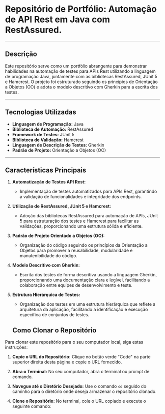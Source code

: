 # Repositório de Portfólio: Automação de API Rest em Java com RestAssured.

---

## Descrição

Este repositório serve como um portfólio abrangente para demonstrar habilidades na automação de testes para APIs Rest utilizando a linguagem de programação Java, juntamente com as bibliotecas RestAssured, JUnit 5 e Hamcrest. O projeto foi estruturado seguindo os princípios de Orientação a Objetos (OO) e adota o modelo descritivo com Gherkin para a escrita dos testes.

---

## Tecnologias Utilizadas

- **Linguagem de Programação:** Java
- **Biblioteca de Automação:** RestAssured
- **Framework de Testes:** JUnit 5
- **Biblioteca de Validação:** Hamcrest
- **Linguagem de Descrição de Testes:** Gherkin 
- **Padrão de Projeto:** Orientação a Objetos (OO)

---

## Características Principais

1. **Automatização de Testes API Rest:**
   - Implementação de testes automatizados para APIs Rest, garantindo a validação de funcionalidades e integridade dos endpoints.

2. **Utilização de RestAssured, JUnit 5 e Hamcrest:**
   - Adoção das bibliotecas RestAssured para automação de APIs, JUnit 5 para estruturação dos testes e Hamcrest para facilitar as validações, proporcionando uma estrutura sólida e eficiente.

3. **Padrão de Projeto Orientado a Objetos (OO):**
   - Organização do código seguindo os princípios da Orientação a Objetos para promover a reusabilidade, modularidade e manutenibilidade do código.

4. **Modelo Descritivo com Gherkin:**
   - Escrita dos testes de forma descritiva usando a linguagem Gherkin, proporcionando uma documentação clara e legível, facilitando a colaboração entre equipes de desenvolvimento e teste.

5. **Estrutura Hierárquica de Testes:**
   - Organização dos testes em uma estrutura hierárquica que reflete a arquitetura da aplicação, facilitando a identificação e execução específica de conjuntos de testes.
  
   ## Como Clonar o Repositório

Para clonar este repositório para o seu computador local, siga estas instruções:

1. **Copie o URL do Repositório:** Clique no botão verde "Code" na parte superior direita desta página e copie o URL fornecido.

2. **Abra o Terminal:** No seu computador, abra o terminal ou prompt de comando.

3. **Navegue até o Diretório Desejado:** Use o comando `cd` seguido do caminho para o diretório onde deseja armazenar o repositório clonado.

4. **Clone o Repositório:** No terminal, cole o URL copiado e execute o seguinte comando:

